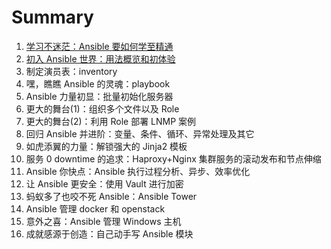 # Summary

1. [学习不迷茫：Ansible 要如何学至精通](Chapter01.md)
2. [初入 Ansible 世界：用法概览和初体验](Chapter02.md)
3. 制定演员表：inventory
4. 嘿，瞧瞧 Ansible 的灵魂：playbook
5. Ansible 力量初显：批量初始化服务器
6. 更大的舞台(1)：组织多个文件以及 Role
7. 更大的舞台(2)：利用 Role 部署 LNMP 案例
8. 回归 Ansible 并进阶：变量、条件、循环、异常处理及其它
9. 如虎添翼的力量：解锁强大的 Jinja2 模板
10. 服务 0 downtime 的追求：Haproxy+Nginx 集群服务的滚动发布和节点伸缩
11. Ansible 你快点：Ansible 执行过程分析、异步、效率优化
12. 让 Ansible 更安全：使用 Vault 进行加密
13. 蚂蚁多了也咬不死 Ansible：Ansible Tower
14. Ansible 管理 docker 和 openstack
15. 意外之喜：Ansible 管理 Windows 主机
16. 成就感源于创造：自己动手写 Ansible 模块
